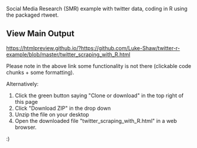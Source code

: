 Social Media Research (SMR) example with twitter data, coding in R using the packaged rtweet.

## View Main Output
https://htmlpreview.github.io/?https://github.com/Luke-Shaw/twitter-r-example/blob/master/twitter_scraping_with_R.html

Please note in the above link some functionality is not there (clickable code chunks + some formatting).

Alternatively:
1. Click the green button saying "Clone or download" in the top right of this page
2. Click "Download ZIP" in the drop down
3. Unzip the file on your desktop 
4. Open the downloaded file "twitter_scraping_with_R.html" in a web browser.

:)
